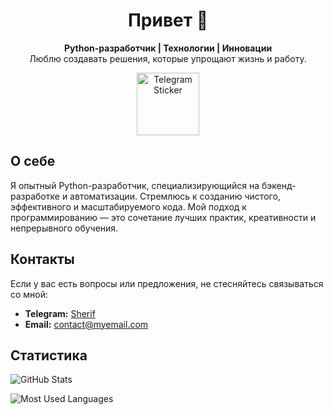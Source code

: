 <h1 align="center">Привет 👋</h1>

<p align="center">
  <strong>Python-разработчик | Технологии | Инновации</strong><br>
  Люблю создавать решения, которые упрощают жизнь и работу.
</p>

<p align="center">
  <a href="https://telegram.me/rasalghouI">
    <img src="https://www.pngwing.com/ru/free-png-saggv" alt="Telegram Sticker" width="100px">
  </a>
</p>

## О себе

Я опытный Python-разработчик, специализирующийся на бэкенд-разработке и автоматизации. Стремлюсь к созданию чистого, эффективного и масштабируемого кода. Мой подход к программированию — это сочетание лучших практик, креативности и непрерывного обучения.


## Контакты

Если у вас есть вопросы или предложения, не стесняйтесь связываться со мной:

- **Telegram:** [Sherif](https://telegram.me/yourusername)
- **Email:** [contact@myemail.com](mailto:contact@myemail.com)

## Статистика

![GitHub Stats](https://github-readme-stats.vercel.app/api?username=ragimov780&show_icons=true)

![Most Used Languages](https://github-readme-stats.vercel.app/api/top-langs/?username=ragimov780&layout=compact)
